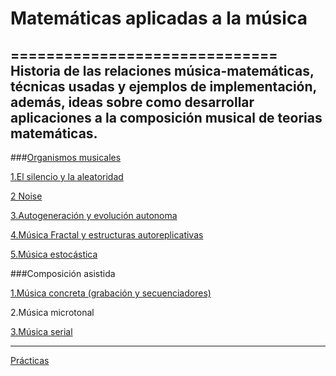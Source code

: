 # Matemáticas aplicadas a la música
==============================
Historia de las relaciones música-matemáticas, técnicas usadas y ejemplos de implementación, además, ideas sobre como desarrollar aplicaciones a la composición musical de teorias matemáticas. 
---

###[Organismos musicales](https://github.com/essteban/matematicasAplicadasMusica/blob/master/divulgacion.md)

  [1.El silencio y la aleatoridad](https://github.com/essteban/matematicasAplicadasMusica/blob/master/silencioAleatoriedad.md)
  
  [2 Noise](https://github.com/essteban/matematicasAplicadasMusica/blob/master/Noise.md)
    
  [3.Autogeneración y evolución autonoma](https://github.com/essteban/matematicasAplicadasMusica/blob/master/generativa.md)
  
  [4.Música Fractal y estructuras autoreplicativas](https://github.com/essteban/matematicasAplicadasMusica/blob/master/fractal.md)
  
  [5.Música estocástica](https://github.com/essteban/matematicasAplicadasMusica/blob/master/musicaEstocastica.md)
  
###Composición asistida 

  [1.Música concreta (grabación y secuenciadores)](https://github.com/electropipe/secuenciadores)
  
  2.Música microtonal 
  
  [3.Música serial](https://github.com/essteban/matematicasAplicadasMusica/blob/master/serialismo.md)

***

[Prácticas](https://github.com/essteban/matematicasAplicadasMusica/blob/master/practicas.md)

